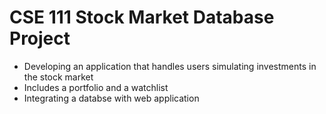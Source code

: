 # CSE 111 Stock Market Database Project

- Developing an application that handles users simulating investments in the stock market
- Includes a portfolio and a watchlist
- Integrating a databse with web application
